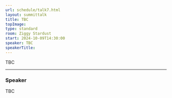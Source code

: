 ```yaml
---
url: schedule/talk7.html
layout: summittalk
title: TBC
topImage:
type: standard
room: Ziggy Stardust
start: 2024-10-09T14:30:00
speaker: TBC
speakerTitle: 
---
```


<div class="font-google font-medium">


TBC

---

### Speaker

TBC


</div>